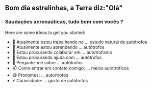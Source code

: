  ## Bom dia estrelinhas, a Terra diz:"Olá" 
### Saudações aeronaúticas, tudo bem com vocês ?



Here are some ideas to get you started:

- 🔭 Atualmente estou trabalhando no ... estudo natural de autótrofos 
- 🌱 Atualmente estou aprendendo ... autótrofos
- 👯 Estou procurando colaborar em ... autotrofismo
- 🤔 Estou procurando ajuda com ... autótrofos
- 💬 Pergunte-me sobre ... autótrofos
- 📫 Como entrar em contato comigo: ... meios autotróficos
- 😄 Pronomes: ... auto/trofos
- ⚡ Curiosidade: ... gosto de autótrofos

